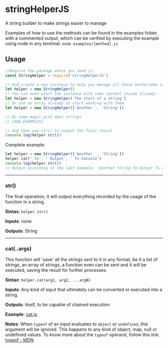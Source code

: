 # stringHelperJS
A string builder to make strings easier to manage

Examples of how to use the methods can be found in the examples folder, with a commented output, which can be verified by executing the example using node in any terminal: `node examples/[method].js`

## Usage

```js
//Require the package where you need it:
const StringHelper = require('stringHelperJS')

// And create a new instance to help you manage all those bothersome strings:
let helper = new StringHelper()
// You can even start the instance with some content inside already:
let helper = new StringHelper('The start of a string')
// Or use an array already to start working with them
let helper = new StringHelper(['Another ', 'String'])

// Do some magic with does strings
// [ADD EXAMPLES]

// And then use str() to output the final result
console.log(helper.str())
```

Complete example:
```js
let helper = new StringHelper(['Another ', 'String'])
helper.cat(' To', ' Output', ' To Console')
console.log(helper.str())
// Output according to the last example: 'Another String To Output To Console'
```

---

### str()
The final operation, it will output everything recorded by the usage of the function in a string.

**Sintax**: `helper.str()`

**Inputs**: none

**Outputs**: String

---

### cat(..args)
This function will 'save' all the strings sent to it in any format, be it a list of strings, an array of strings, a function even can be sent and it will be executed, saving the result for further processes.

**Sintax**: `helper.cat(arg1, arg2, ...argN)`

**Inputs**: Any kind of input that ultimately can be converted or executed into a string.

**Outputs**: itself, to be capable of chained execution

**Example**: [cat.js](examples/cat.js)

**Notes**: When `typeof` of an input evaluates to `object` or `undefined`, this argument will be ignored. This happens to any kind of object, map, null or undefined values. To know more about the `typeof` operand, follow this link: [typeof - MDN](https://developer.mozilla.org/en-US/docs/Web/JavaScript/Reference/Operators/typeof)
